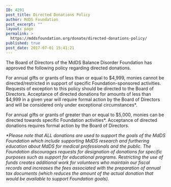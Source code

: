 ```yaml
---
ID: 4291
post_title: Directed Donations Policy
author: MdDS Foundation
post_excerpt: ""
layout: page
permalink: >
  https://mddsfoundation.org/donate/directed-donations-policy/
published: true
post_date: 2017-07-01 15:41:21
---
```

The Board of Directors of the MdDS Balance Disorder Foundation has approved the following policy regarding directed donations.

For annual gifts or grants of less than or equal to $4,999, monies cannot be directed/restricted in support of specific Foundation-sponsored activities. Requests of exception to this policy should be directed to the Board of Directors. Acceptance of directed donations for amounts of less than $4,999 in a given year will require formal action by the Board of Directors and will be considered only under exceptional circumstances*.

For annual gifts or grants of greater than or equal to $5,000, monies can be directed towards specific Foundation activities*. Acceptance of directed donations requires formal action by the Board of Directors.

<em><span class="small">*Please note that ALL donations are used to support the goals of the MdDS Foundation which include supporting MdDS research and furthering education about MdDS for medical professionals and the public. The Foundation discourages requests for designation of donations for specific purposes such as support for educational programs. Restricting the use of funds creates additional work for volunteers who maintain our fiscal records and increases the fees associated with the preparation of annual tax documents (which reduces the amount of the actual donation that would be available to support Foundation goals).</span></em>